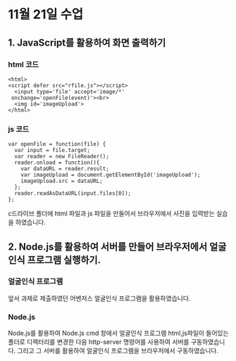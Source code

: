 # 11월 21일 수업

## 1. JavaScript를 활용하여 화면 출력하기 

### html 코드 
```
<html>
<script defer src="rfile.js"></script>
  <input type='file' accept='image/*'
 onchange='openFile(event)'><br>
  <img id='imageUpload'>
</html>
```
    
### js 코드 

```
var openFile = function(file) {
  var input = file.target;
  var reader = new FileReader();
  reader.onload = function(){
    var dataURL = reader.result;
    var imageUpload = document.getElementById('imageUpload');
    imageUpload.src = dataURL;
  };
  reader.readAsDataURL(input.files[0]);
};
```

c드라이브 폴더에 html 파일과 js 파일을 만들어서 브라우저에서 사진을 입력받는 실습을 하였습니다. 

## 2. Node.js를 활용하여 서버를 만들어 브라우저에서 얼굴인식 프로그램 실행하기. 

### 얼굴인식 프로그램
앞서 과제로 제출하였던 어벤저스 얼굴인식 프로그램을 활용하였습니다. 

### Node.js 
Node.js를 활용하여 Node.js cmd 창에서 얼굴인식 프로그램 html,js파일이 들어있는 폴더로 
디렉터리를 변경한 다음 http-server 명령어를 사용하여 서버를 구동하였습니다. 그리고 그 서버를 
활용하여 얼굴인식 프로그램을 브라우저에서 구동하였습니다. 

